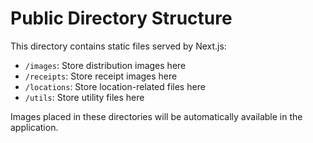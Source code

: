 # Public Directory Structure

This directory contains static files served by Next.js:

- `/images`: Store distribution images here
- `/receipts`: Store receipt images here
- `/locations`: Store location-related files here
- `/utils`: Store utility files here

Images placed in these directories will be automatically available in the application.

